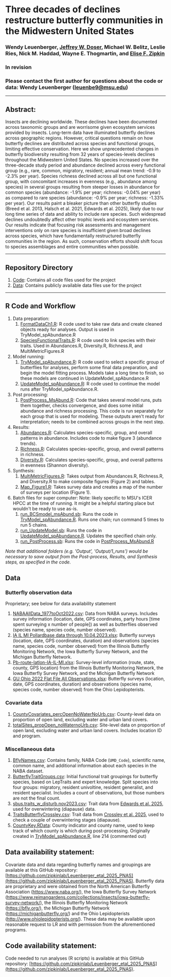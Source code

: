 # Three decades of declines restructure butterfly communities in the Midwestern United States

### Wendy Leuenberger, [Jeffrey W. Doser](https://www.jeffdoser.com/), Michael W. Belitz, Leslie Ries, Nick M. Haddad, Wayne E. Thogmartin, and [Elise F. Zipkin](https://zipkinlab.org/)

### In revision

### Please contact the first author for questions about the code or data: Wendy Leuenberger (leuenbe9@msu.edu)

-------------------------------------------------------------------------------

## Abstract:

Insects are declining worldwide. These declines have been documented across taxonomic groups and are worrisome given ecosystem services provided by insects. Long-term data have illuminated butterfly declines across geographic regions. However, critical questions remain on how butterfly declines are distributed across species and functional groups, limiting effective conservation. Here we show unprecedented changes in butterfly biodiversity resulting from 32 years of species-levels declines throughout the Midwestern United States. No species increased over the three-decade study period and abundance declined across every functional group (e.g., rare, common, migratory, resident; annual mean trend: -0.9 to -2.3% per year). Species richness declined across all but one functional group, with concomitant increases in evenness (e.g., abundance among species) in several groups resulting from steeper losses in abundance for common species (abundance: -1.9% per year; richness: -0.04% per year) as compared to rare species (abundance: -0.9% per year; richness: -1.33% per year). Our results paint a bleaker picture than other butterfly studies (Breed et al. 2013, Halsch et al. 2021, Edwards et al. 2025), likely due to our long time series of data and ability to include rare species. Such widespread declines undoubtedly affect other trophic levels and ecosystem services. Our results indicate that focusing risk assessments and management interventions only on rare species is insufficient given broad declines across species, which have fundamentally restructured butterfly communities in the region. As such, conservation efforts should shift focus to species assemblages and entire communities when possible.


-------------------------------------------------------------------------------

## Repository Directory

1. [Code](Code): Contains all code files used for the project
2. [Data](Data): Contains publicly available data files use for the project

-------------------------------------------------------------------------------

## R Code and Workflow

1. Data preparation: 
    1. [FormatDataCh1.R](Code/R/FormatDataCh1.R): R code used to take raw data and create cleaned objects ready for analyses. Output is used in TryModel_spAbundance.R 
    2. [SpeciesFunctionalTraits.R](Code/R/SpeciesFunctionalTraits.R): R code used to link species with their traits. Used in Abundances.R, Diversity.R, Richness.R, and MultiMetricFigures.R
2. Model running: 
    1. [TryModel_spAbundance.R](Code/R/TryModel_spAbundance.R): R code used to select a specific group of butterflies for analyses, perform some final data preparation, and begin the model fitting process. Models take a long time to finish, so these models are continued in UpdateModel_spAbundance.R
    2. [UpdateModel_spAbundance.R](Code/R/UpdateModel_spAbundance.R): R code used to continue the model runs after TryModel_spAbundance.R.
3. Post processing:
    1. [PostProcess_MsAbund.R](Code/R/PostProcess_MsAbund.R): Code that takes several model runs, puts them together, checks convergence, and does some initial abundance and richness processing. This code is run separately for each group that is used for modeling. These outputs aren't ready for interpretation; needs to be combined across groups in the next step.
4. Results: 
    1. [Abundances.R](Code/R/Abundances.R): Calculates species-specific, group, and overall patterns in abundance. Includes code to make figure 3 (abundance trends). 
    2. [Richness.R](Code/R/Richness.R): Calculates species-specific, group, and overall patterns in richness. 
    3. [Diversity.R](Code/R/Diversity.R): Calculates species-specific, group, and overall patterns in evenness (Shannon diversity). 
5. Synthesis:
    1. [MultiMetricFigures.R](Code/R/MultiMetricFigures.R): Takes output from Abundances.R, Richness.R, and Diversity.R to make composite figures (Figure 2) and tables. 
    2. [Map_Figure1.R](Code/R/Map_Figure1.R): Takes survey data and creates a map of the number of surveys per location (Figure 1). 
6. Batch files for super computer:
    Note: likely specific to MSU's ICER HPCC at the time of running. It might be a helpful starting place but wouldn't be ready to use as-is. 
    1. [run_BCSmodel_msAbund.sb](run_BCSmodel_msAbund.sb): Runs the code in [TryModel_spAbundance.R](R/TryModel_spAbundance.R). Runs one chain; run command 5 times to run 5 chains.
    2. [run_UpdateModel.sb](run_UpdateModel.sb): Runs the code in [UpdateModel_spAbundance.R](R/UpdateModel_spAbundance.R). Updates the specified chain only. 
    3. [run_PostProcess.sb](run_PostProcess.sb): Runs the code in [PostProcess_MsAbund.R](R/PostProcess_MsAbund.R)

*Note that additional folders (e.g. 'Output', 'Output/1_runs') would be necessary to save output from the Post-process, Results, and Synthesis steps, as specified in the code.*

## Data

### Butterfly observation data
Proprietary; see below for data availability statement
1. [NABAAllData_1977toOct2022.csv](https://github.com/zipkinlab/Archived-data/blob/master/Leuenberger_etal_2025_PNAS/NABAAllData_1977toOct2022.csv): Data from NABA surveys. Includes survey information (location, date, GPS coordinates, party hours [time spent surveying x number of people]) as well as butterflies observed (species name, species code, number observed). 
2. [IA IL MI Pollardbase data through 10.04.2023.xlsx](https://github.com/zipkinlab/Archived-data/blob/master/Leuenberger_etal_2025_PNAS/IA%20IL%20MI%20Pollardbase%20data%20through%2010.04.2023.xlsx): Butterfly surveys (location, date, GPS coordinates, duration) and observations (species name, species code, number observed) from the Illinois Butterfly Monitoring Network, the Iowa Butterfly Survey Network, and the Michigan Butterfly Network. 
3. [Pb-route-latlon-IA-IL-MI.xlsx](https://github.com/zipkinlab/Archived-data/blob/master/Leuenberger_etal_2025_PNAS/Pb-route-latlon-IA-IL-MI.xlsx): Survey-level information (route, state, county, GPS location) from the Illinois Butterfly Monitoring Network, the Iowa Butterfly Survey Network, and the Michigan Butterfly Network
4. [GU Ohio 2022 Flat File All Observations.xlsx](https://github.com/zipkinlab/Archived-data/blob/master/Leuenberger_etal_2025_PNAS/GU%20Ohio%202022%20Flat%20File%20All%20Observations.xlsx): Butterfly surveys (location, date, GPS coordinates, duration) and observations (species name, species code, number observed) from the Ohio Lepidopterists. 

### Covariate data
1. [CountyCovariates_percOpenNoWaterNoUrb.csv](Data/CountyCovariates_percOpenNoWaterNoUrb.csv): County-level data on proportion of open land, excluding water and urban land covers.
2. [totalSites_propOpen_noWaternoUrb.csv](Data/totalSites_propOpen_noWaternoUrb.csv): Site-level data on proportion of open land, excluding water and urban land covers. Includes location ID and program.

### Miscellaneous data
1. [BflyNames.csv](Data/BflyNames.csv): Contains family, NABA Code (`UMD_Code`), scientific name, common name, and additional information about each species in the NABA dataset. 
2. [ButterflyTraitGroups.csv](Data/ButterflyTraitGroups.csv): Initial functional trait groupings for butterfly species, based on LepTraits and expert knowledge. Split species into four groups: migratory, resident univoltine, resident generalist, and resident specialist. Includes a count of observations, but those numbers are not the final count. 
3. [sbus.traits_w_disturb.nov2023.csv](Data/sbus.traits_w_disturb.nov2023.csv): Trait data from [Edwards et al. 2025](https://www.science.org/doi/10.1126/science.adp4671), used for overwintering (diapause) data. 
4. [TraitsButterflyCrossley.csv](https://github.com/mcrossley3/NorthAmericanButterflies/tree/master): Trait data from [Crossley et al. 2025](https://onlinelibrary.wiley.com/doi/10.1111/gcb.15582), used to check a couple of overwintering stages (diapause).
5. [CountyKey.RData](Data/CountyKey.RData): County indicator and county name, used to keep track of which county is which during post-processing. Originally created in [TryModel_spAbundance.R](Code/R/TryModel_spAbundance.R), line 214 (commented out)

## Data availability statement:
Covariate data and data regarding butterfly names and groupings are available at this GitHub repository: [https://github.com/zipkinlab/Leuenberger_etal_2025_PNAS](https://github.com/zipkinlab/Leuenberger_etal_2025_PNAS). Butterfly data are proprietary and were obtained from the North American Butterfly Association (https://www.naba.org/), the Iowa Butterfly Survey Network (https://www.reimangardens.com/collections/insects/iowa-butterfly-survey-network/), the Illinois Butterfly Monitoring Network (https://bfly.org/), the Michigan Butterfly Network (https://michiganbutterfly.org/) and the Ohio Lepidopterists (http://www.ohiolepidopterists.org/). These data may be available upon reasonable request to LR and with permission from the aforementioned programs.

## Code availability statement: 
Code needed to run analyses (R scripts) is available at this GitHub repository: [https://github.com/zipkinlab/Leuenberger_etal_2025_PNAS](https://github.com/zipkinlab/Leuenberger_etal_2025_PNAS).
